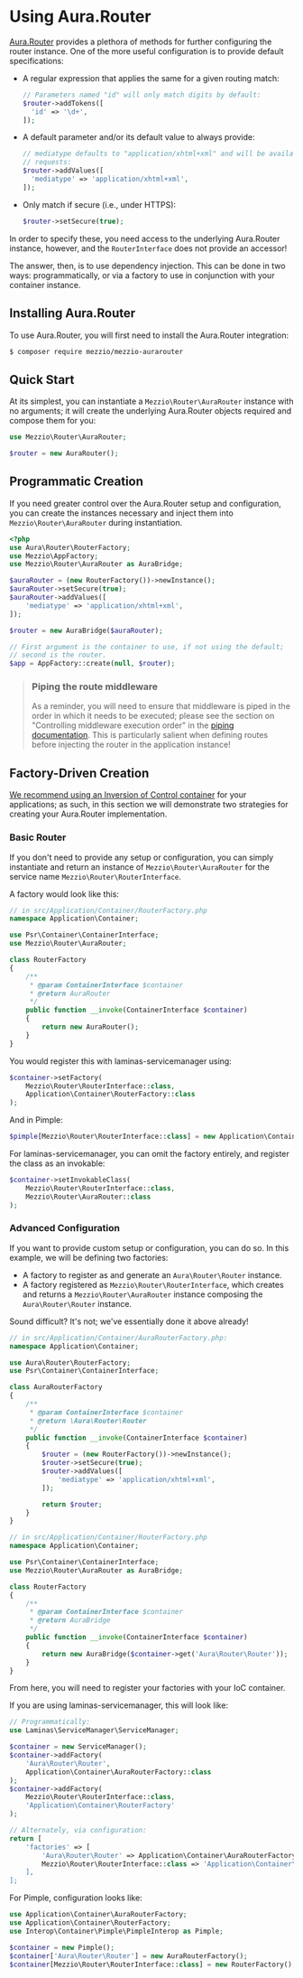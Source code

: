 # Using Aura.Router

[Aura.Router](https://github.com/auraphp/Aura.Router) provides a plethora of
methods for further configuring the router instance. One of the more useful
configuration is to provide default specifications:

- A regular expression that applies the same for a given routing match:

  ```php
  // Parameters named "id" will only match digits by default:
  $router->addTokens([
    'id' => '\d+',
  ]);
  ```

- A default parameter and/or its default value to always provide:

  ```php
  // mediatype defaults to "application/xhtml+xml" and will be available in all
  // requests:
  $router->addValues([
    'mediatype' => 'application/xhtml+xml',
  ]);
  ```

- Only match if secure (i.e., under HTTPS):

  ```php
  $router->setSecure(true);
  ```

In order to specify these, you need access to the underlying Aura.Router
instance, however, and the `RouterInterface` does not provide an accessor!

The answer, then, is to use dependency injection. This can be done in two ways:
programmatically, or via a factory to use in conjunction with your container
instance.

## Installing Aura.Router

To use Aura.Router, you will first need to install the Aura.Router integration:

```bash
$ composer require mezzio/mezzio-aurarouter
```

## Quick Start

At its simplest, you can instantiate a `Mezzio\Router\AuraRouter` instance
with no arguments; it will create the underlying Aura.Router objects required
and compose them for you:

```php
use Mezzio\Router\AuraRouter;

$router = new AuraRouter();
```

## Programmatic Creation

If you need greater control over the Aura.Router setup and configuration, you
can create the instances necessary and inject them into
`Mezzio\Router\AuraRouter` during instantiation.

```php
<?php
use Aura\Router\RouterFactory;
use Mezzio\AppFactory;
use Mezzio\Router\AuraRouter as AuraBridge;

$auraRouter = (new RouterFactory())->newInstance();
$auraRouter->setSecure(true);
$auraRouter->addValues([
    'mediatype' => 'application/xhtml+xml',
]);

$router = new AuraBridge($auraRouter);

// First argument is the container to use, if not using the default;
// second is the router.
$app = AppFactory::create(null, $router);
```

> ### Piping the route middleware
>
> As a reminder, you will need to ensure that middleware is piped in the order
> in which it needs to be executed; please see the section on "Controlling
> middleware execution order" in the [piping documentation](piping.md). This is
> particularly salient when defining routes before injecting the router in the
> application instance!

## Factory-Driven Creation

[We recommend using an Inversion of Control container](../container/intro.md)
for your applications; as such, in this section we will demonstrate 
two strategies for creating your Aura.Router implementation.

### Basic Router

If you don't need to provide any setup or configuration, you can simply
instantiate and return an instance of `Mezzio\Router\AuraRouter` for the
service name `Mezzio\Router\RouterInterface`.

A factory would look like this:

```php
// in src/Application/Container/RouterFactory.php
namespace Application\Container;

use Psr\Container\ContainerInterface;
use Mezzio\Router\AuraRouter;

class RouterFactory
{
    /**
     * @param ContainerInterface $container
     * @return AuraRouter
     */
    public function __invoke(ContainerInterface $container)
    {
        return new AuraRouter();
    }
}
```

You would register this with laminas-servicemanager using:

```php
$container->setFactory(
    Mezzio\Router\RouterInterface::class,
    Application\Container\RouterFactory::class
);
```

And in Pimple:

```php
$pimple[Mezzio\Router\RouterInterface::class] = new Application\Container\RouterFactory();
```

For laminas-servicemanager, you can omit the factory entirely, and register the
class as an invokable:

```php
$container->setInvokableClass(
    Mezzio\Router\RouterInterface::class,
    Mezzio\Router\AuraRouter::class
);
```

### Advanced Configuration

If you want to provide custom setup or configuration, you can do so. In this
example, we will be defining two factories:

- A factory to register as and generate an `Aura\Router\Router` instance.
- A factory registered as `Mezzio\Router\RouterInterface`, which
  creates and returns a `Mezzio\Router\AuraRouter` instance composing the
  `Aura\Router\Router` instance.

Sound difficult? It's not; we've essentially done it above already!

```php
// in src/Application/Container/AuraRouterFactory.php:
namespace Application\Container;

use Aura\Router\RouterFactory;
use Psr\Container\ContainerInterface;

class AuraRouterFactory
{
    /**
     * @param ContainerInterface $container
     * @return \Aura\Router\Router
     */
    public function __invoke(ContainerInterface $container)
    {
        $router = (new RouterFactory())->newInstance();
        $router->setSecure(true);
        $router->addValues([
            'mediatype' => 'application/xhtml+xml',
        ]);

        return $router;
    }
}

// in src/Application/Container/RouterFactory.php
namespace Application\Container;

use Psr\Container\ContainerInterface;
use Mezzio\Router\AuraRouter as AuraBridge;

class RouterFactory
{
    /**
     * @param ContainerInterface $container
     * @return AuraBridge
     */
    public function __invoke(ContainerInterface $container)
    {
        return new AuraBridge($container->get('Aura\Router\Router'));
    }
}
```

From here, you will need to register your factories with your IoC container.

If you are using laminas-servicemanager, this will look like:

```php
// Programmatically:
use Laminas\ServiceManager\ServiceManager;

$container = new ServiceManager();
$container->addFactory(
    'Aura\Router\Router',
    Application\Container\AuraRouterFactory::class
);
$container->addFactory(
    Mezzio\Router\RouterInterface::class,
    'Application\Container\RouterFactory'
);

// Alternately, via configuration:
return [
    'factories' => [
        'Aura\Router\Router' => Application\Container\AuraRouterFactory::class,
        Mezzio\Router\RouterInterface::class => 'Application\Container\RouterFactory::class,
    ],
];
```

For Pimple, configuration looks like:

```php
use Application\Container\AuraRouterFactory;
use Application\Container\RouterFactory;
use Interop\Container\Pimple\PimpleInterop as Pimple;

$container = new Pimple();
$container['Aura\Router\Router'] = new AuraRouterFactory();
$container[Mezzio\Router\RouterInterface::class] = new RouterFactory();
```
